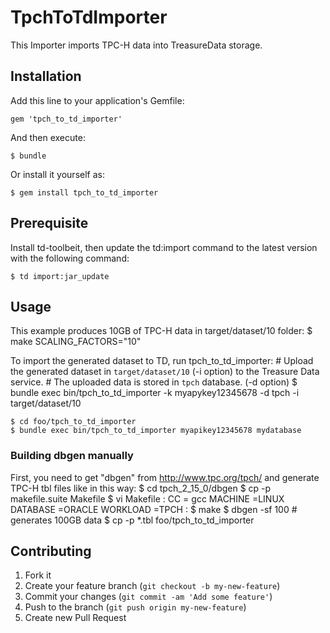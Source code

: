 # TpchToTdImporter

This Importer imports TPC-H data into TreasureData storage.

## Installation

Add this line to your application's Gemfile:

    gem 'tpch_to_td_importer'

And then execute:

    $ bundle

Or install it yourself as:

    $ gem install tpch_to_td_importer

## Prerequisite
Install td-toolbeit, then update the td:import command to the latest version with the following command:

    $ td import:jar_update

## Usage

This example produces 10GB of TPC-H data in target/dataset/10 folder:
    $ make SCALING_FACTORS="10"

To import the generated dataset to TD, run tpch_to_td_importer:
    # Upload the generated dataset in `target/dataset/10` (-i option) to the Treasure Data service.
    # The uploaded data is stored in `tpch` database. (-d option)
    $ bundle exec bin/tpch_to_td_importer -k myapykey12345678 -d tpch -i target/dataset/10

    $ cd foo/tpch_to_td_importer
    $ bundle exec bin/tpch_to_td_importer myapikey12345678 mydatabase


### Building dbgen manually
First, you need to get "dbgen" from http://www.tpc.org/tpch/ and generate TPC-H tbl files like in this way:
    $ cd tpch_2_15_0/dbgen
    $ cp -p makefile.suite Makefile
    $ vi Makefile
        :
      CC = gcc
      MACHINE =LINUX
      DATABASE =ORACLE
      WORKLOAD =TPCH
        :
    $ make
    $ dbgen -sf 100 # generates 100GB data
    $ cp -p *.tbl foo/tpch_to_td_importer


## Contributing

1. Fork it
2. Create your feature branch (`git checkout -b my-new-feature`)
3. Commit your changes (`git commit -am 'Add some feature'`)
4. Push to the branch (`git push origin my-new-feature`)
5. Create new Pull Request
